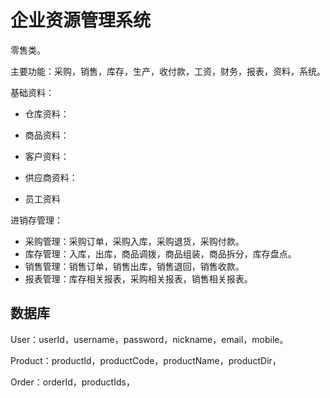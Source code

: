 # 企业资源管理系统

零售类。

主要功能：采购，销售，库存，生产，收付款，工资，财务，报表，资料，系统。

基础资料：

- 仓库资料：

- 商品资料：
- 客户资料：
- 供应商资料：
- 员工资料

进销存管理：

- 采购管理：采购订单，采购入库，采购退货，采购付款。
- 库存管理：入库，出库，商品调拨，商品组装，商品拆分，库存盘点。
- 销售管理：销售订单，销售出库，销售退回，销售收款。
- 报表管理：库存相关报表，采购相关报表，销售相关报表。



## 数据库

User：userId，username，password，nickname，email，mobile。

Product：productId，productCode，productName，productDir，

Order：orderId，productIds，

